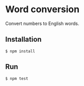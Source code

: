 # Word conversion

Convert numbers to English words.

## Installation

    $ npm install

## Run

    $ npm test